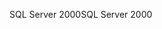 <span data-ttu-id="61f38-101">SQL Server 2000</span><span class="sxs-lookup"><span data-stu-id="61f38-101">SQL Server 2000</span></span>